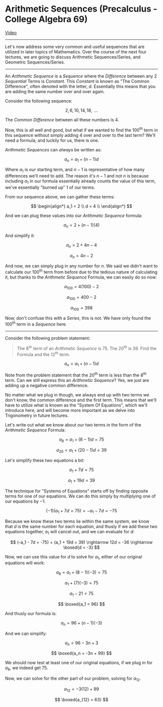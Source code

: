 # Arithmetic Sequences (Precalculus - College Algebra 69)

[Video](https://www.youtube.com/watch?v=bxGmjouB6t4)

---

Let's now address some very common and useful sequences that are utilized in
later topics of Mathematics. Over the course of the next four lectures, we are
going to discuss Arithmetic Sequences/Series, and Geometric Sequences/Series.

---

An _Arithmetic Sequence_ is a _Sequence_ where the _Difference_ between any $2$
_Sequential_ Terms is _Constant_. This _Constant_ is known as "The Common
Difference", often denoted with the letter, $d$. Essentially this means that you
are adding the same number over and over again.

Consider the following sequence:

$$ 2, 6, 10, 14, 18, \text{ ... } $$

The _Common Difference_ between all these numbers is $4$.

Now, this is all well and good, but what if we wanted to find the
100<sup>th</sup> term in this sequence without simply adding $4$ over and over
to the last term? We'll need a formula, and luckily for us, there is one.

_Arithmetic Sequences_ can _always_ be written as:

$$ a_n = a_1 + (n - 1)d $$

Where $a_1$ is our starting term, and $n - 1$ is representative of how many
differences we'll need to add. The reason it's $n - 1$ and not $n$ is because
including $a_1$ in our formula essentially already counts the value of this
term, we've essentially "burned up" $1$ of our terms.

From our sequence above, we can gather these terms:

$$
\begin{align*}
a_1 = 2 \\
d = 4 \\
\end{align*}
$$

And we can plug these values into our _Arithmetic Sequence_ formula:

$$ a_n = 2 + (n - 1)(4) $$

And simplify it:

$$ a_n = 2 + 4n - 4 $$

$$ a_n = 4n - 2 $$

And now, we can simply plug in any number for $n$. We said we didn't want to
calculate our 100<sup>th</sup> term from before due to the tedious nature of
calculating it, but thanks to the _Arithmetic Sequence_ Formula, we can easily
do so now:

$$ a_{100} = 4(100) -  2 $$

$$ a_{100} = 400 - 2 $$

$$ a_{100} = 398 $$

Now, don't confuse this with a _Series_, this is not. We have only found the
100<sup>th</sup> term in a _Sequence_ here.

---

Consider the following problem statement:

> The 8<sup>th</sup> term of an _Arithmetic Sequence_ is $75$. The
> 20<sup>th</sup> is $39$. Find the Formula and the 12<sup>th</sup> term.

$$ a_n = a_1 + (n - 1)d $$

Note from the problem statement that the 20<sup>th</sup> term is less than the
8<sup>th</sup> term. Can we still express this an _Arithmetic Sequence_? Yes, we
just are adding up a negative common difference.

No matter what we plug in though, we always end up with two terms we don't know,
the common difference and the first term. This means that we'll have to utilize
what is known as the "System Of Equations", which we'll introduce here, and will
become more important as we delve into Trigonometry in future lectures.

Let's write out what we know about our two terms in the form of the _Arithmetic
Sequence_ Formula:

$$ a_8 = a_1 + (8 - 1)d = 75 $$

$$ a_{20} = a_1 + (20 - 1)d = 39 $$

Let's simplify these two equations a bit:

$$ a_1 + 7d = 75 $$

$$ a_1 + 19d = 39 $$

The technique for "Systems of Equations" starts off by finding opposite terms
for one of our equations. We can do this simply by multiplying one of our
equations by $-1$.

$$ (-1)(a_1 + 7d = 75) = -a_1 - 7d = -75 $$

Because we know these two terms lie within the same system, we know that $d$ is
the same number for each equation, and thusly if we add these two equations
together, $a_1$ will cancel out, and we can evaluate for $d$:

$$ (-a_1 - 7d = -75) + (a_1 + 19d = 39) \rightarrow 12d = -36 \rightarrow \boxed{d = -3} $$

Now, we can use this value for $d$ to solve for $a_1$, either of our original
equations will work:

$$ a_8 = a_1 + (8 - 1)(-3) = 75 $$

$$ a_1 + (7)(-3) = 75 $$

$$ a_1 - 21 = 75 $$

$$ \boxed{a_1 = 96}  $$

And thusly our formula is:

$$ a_n = 96 + (n - 1)(-3) $$

And we can simplify:

$$ a_n = 96 - 3n + 3 $$

$$ \boxed{a_n = -3n + 99} $$

We should now test at least one of our original equations, if we plug in for
$a_8$, we indeed get $75$.

Now, we can solve for the other part of our problem, solving for $a_{12}$.

$$ a_{12} = -3(12) + 99 $$

$$ \boxed{a_{12} = 63} $$
